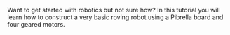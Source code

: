 Want to get started with robotics but not sure how? In this tutorial you will learn how to construct a very basic roving robot using a Pibrella board and four geared motors. 
